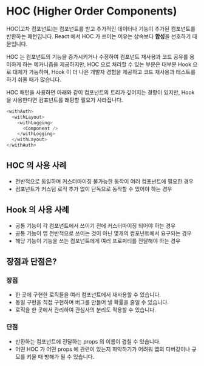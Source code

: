 # HOC (Higher Order Components)

HOC(고차 컴포넌트)는 컴포넌트를 받고 추가적인 데이터나 기능이 추가된 컴포넌트를 반환하는 패턴입니다. React 에서 HOC 가 쓰이는 이유는 상속보다 **합성**을 선호하기 때문입니다.

HOC 는 컴포넌트의 기능을 증가시키거나 수정하여 컴포넌트 재사용과 코드 공유를 용이하게 하는 메커니즘을 제공하지만, HOC 으로 처리할 수 있는 부분은 대부분 Hook 으로 대체가 가능하며, Hook 이 더 나은 개발자 경험을 제공하고 코드 재사용과 테스트를 하기 쉬울 때가 많습니다.

HOC 패턴을 사용하면 아래와 같이 컴포넌트의 트리가 깊어지는 경향이 있지만, Hook 을 사용한다면 컴포넌트를 래핑할 필요가 사라집니다.

```ts
<withAuth>
  <withLayout>
    <withLogging>
      <Component />
    </withLogging>
  </withLayout>
</withAuth>
```

## HOC 의 사용 사례

- 전반적으로 동일하며 커스터마이징 불가능한 동작이 여러 컴포넌트에 필요한 경우
- 컴포넌트가 커스텀 로직 추가 없이 단독으로 동작할 수 있어야 하는 경우

## Hook 의 사용 사례

- 공통 기능이 각 컴포넌트에서 쓰이기 전에 커스터마이징 되어야 하는 경우
- 공통 기능이 앱 전반적으로 쓰이는 것이 아닌 몇개의 컴포넌트에서 요구되는 경우
- 해당 기능이 기능을 쓰는 컴포넌트에게 여러 프로퍼티를 전달해야 하는 경우

## 장점과 단점은?

### 장점

- 한 곳에 구현한 로직들을 여러 컴포넌트에서 재사용할 수 있습니다.
- 동일 구현을 직접 구현하며 버그를 만들어 낼 확률을 줄일 수 있습니다.
- 로직을 한 곳에서 관리하여 관심사의 분리도 적용할 수 있습니다.

### 단점

- 반환하는 컴포넌트에 전달하는 props 의 이름이 겹칠 수 있습니다. 
- 어떤 HOC 가 어떤 props 에 관련이 있는지 파악하기가 어려워 앱의 디버깅이나 규모를 키울 때 방해가 될 수 있습니다.